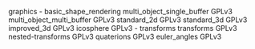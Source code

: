 graphics
    - basic_shape_rendering
        multi_object_single_buffer GPLv3
        multi_object_multi_buffer GPLv3
        standard_2d GPLv3
        standard_3d GPLv3
        improved_3d GPLv3
        icosphere GPLv3
    - transforms
        transforms GPLv3
        nested-transforms GPLv3
        quaterions GPLv3
        euler_angles GPLv3
